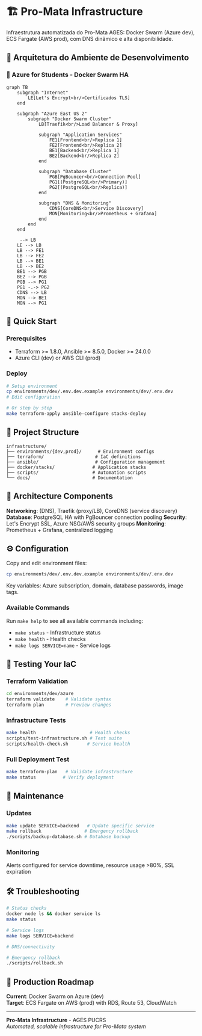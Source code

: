 # 🏗️ Pro-Mata Infrastructure

Infraestrutura automatizada do Pro-Mata AGES: Docker Swarm (Azure dev), ECS Fargate (AWS prod), com DNS dinâmico e alta disponibilidade.

## 🌟 Arquitetura do Ambiente de Desenvolvimento

### 🎯 Azure for Students - Docker Swarm HA

```mermaid
graph TB
    subgraph "Internet"
        LE[Let's Encrypt<br/>Certificados TLS]
    end
    
    subgraph "Azure East US 2"
        subgraph "Docker Swarm Cluster"
            LB[Traefik<br/>Load Balancer & Proxy]
            
            subgraph "Application Services"
                FE1[Frontend<br/>Replica 1]
                FE2[Frontend<br/>Replica 2]
                BE1[Backend<br/>Replica 1]
                BE2[Backend<br/>Replica 2]
            end
            
            subgraph "Database Cluster"
                PGB[PgBouncer<br/>Connection Pool]
                PG1[(PostgreSQL<br/>Primary)]
                PG2[(PostgreSQL<br/>Replica)]
            end
            
            subgraph "DNS & Monitoring"
                CDNS[CoreDNS<br/>Service Discovery]
                MON[Monitoring<br/>Prometheus + Grafana]
            end
        end
    end
    
     --> LB
    LE --> LB
    LB --> FE1
    LB --> FE2
    LB --> BE1
    LB --> BE2
    BE1 --> PGB
    BE2 --> PGB
    PGB --> PG1
    PG1 -.-> PG2
    CDNS --> LB
    MON --> BE1
    MON --> PG1
```

## 🚀 Quick Start

### Prerequisites
- Terraform >= 1.8.0, Ansible >= 8.5.0, Docker >= 24.0.0
- Azure CLI (dev) or AWS CLI (prod)

### Deploy

```bash
# Setup environment
cp environments/dev/.env.dev.example environments/dev/.env.dev
# Edit configuration

# Or step by step
make terraform-apply ansible-configure stacks-deploy
```

## 📁 Project Structure

```
infrastructure/
├── environments/{dev,prod}/      # Environment configs
├── terraform/                   # IaC definitions
├── ansible/                     # Configuration management
├── docker/stacks/              # Application stacks
├── scripts/                    # Automation scripts
└── docs/                       # Documentation
```

## 🔧 Architecture Components

**Networking**: (DNS), Traefik (proxy/LB), CoreDNS (service discovery)
**Database**: PostgreSQL HA with PgBouncer connection pooling
**Security**: Let's Encrypt SSL, Azure NSG/AWS security groups
**Monitoring**: Prometheus + Grafana, centralized logging

## ⚙️ Configuration

Copy and edit environment files:
```bash
cp environments/dev/.env.dev.example environments/dev/.env.dev
```

Key variables: Azure subscription, domain, database passwords, image tags.

### Available Commands

Run `make help` to see all available commands including:
- `make status` - Infrastructure status  
- `make health` - Health checks
- `make logs SERVICE=name` - Service logs

## 🚀 Testing Your IaC

### Terraform Validation
```bash
cd environments/dev/azure
terraform validate    # Validate syntax
terraform plan        # Preview changes
```

### Infrastructure Tests
```bash
make health                    # Health checks
scripts/test-infrastructure.sh # Test suite
scripts/health-check.sh       # Service health
```

### Full Deployment Test

```bash
make terraform-plan   # Validate infrastructure
make status          # Verify deployment
```

## 🔄 Maintenance

### Updates
```bash
make update SERVICE=backend   # Update specific service
make rollback                # Emergency rollback
./scripts/backup-database.sh # Database backup
```

### Monitoring


Alerts configured for service downtime, resource usage >80%, SSL expiration

## 🛠️ Troubleshooting

```bash
# Status checks
docker node ls && docker service ls
make status

# Service logs
make logs SERVICE=backend

# DNS/connectivity

# Emergency rollback
./scripts/rollback.sh
```

## 🔮 Production Roadmap

**Current**: Docker Swarm on Azure (dev)  
**Target**: ECS Fargate on AWS (prod) with RDS, Route 53, CloudWatch

---

**Pro-Mata Infrastructure** - AGES PUCRS  
*Automated, scalable infrastructure for Pro-Mata system*
